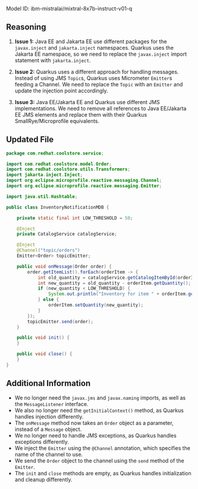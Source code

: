 Model ID: ibm-mistralai/mixtral-8x7b-instruct-v01-q

## Reasoning

1. **Issue 1:** Java EE and Jakarta EE use different packages for the `javax.inject` and `jakarta.inject` namespaces. Quarkus uses the Jakarta EE namespace, so we need to replace the `javax.inject` import statement with `jakarta.inject`.

2. **Issue 2:** Quarkus uses a different approach for handling messages. Instead of using JMS `Topic`s, Quarkus uses Micrometer `Emitter`s feeding a Channel. We need to replace the `Topic` with an `Emitter` and update the injection point accordingly.

3. **Issue 3:** Java EE/Jakarta EE and Quarkus use different JMS implementations. We need to remove all references to Java EE/Jakarta EE JMS elements and replace them with their Quarkus SmallRye/Microprofile equivalents.

## Updated File

```java
package com.redhat.coolstore.service;

import com.redhat.coolstore.model.Order;
import com.redhat.coolstore.utils.Transformers;
import jakarta.inject.Inject;
import org.eclipse.microprofile.reactive.messaging.Channel;
import org.eclipse.microprofile.reactive.messaging.Emitter;

import java.util.Hashtable;

public class InventoryNotificationMDB {

    private static final int LOW_THRESHOLD = 50;

    @Inject
    private CatalogService catalogService;

    @Inject
    @Channel("topic/orders")
    Emitter<Order> topicEmitter;

    public void onMessage(Order order) {
        order.getItemList().forEach(orderItem -> {
            int old_quantity = catalogService.getCatalogItemById(orderItem.getProductId()).getInventory().getQuantity();
            int new_quantity = old_quantity - orderItem.getQuantity();
            if (new_quantity < LOW_THRESHOLD) {
                System.out.println("Inventory for item " + orderItem.getProductId() + " is below threshold (" + LOW_THRESHOLD + "), contact supplier!");
            } else {
                orderItem.setQuantity(new_quantity);
            }
        });
        topicEmitter.send(order);
    }

    public void init() {
    }

    public void close() {
    }
}
```

## Additional Information

* We no longer need the `javax.jms` and `javax.naming` imports, as well as the `MessageListener` interface.
* We also no longer need the `getInitialContext()` method, as Quarkus handles injection differently.
* The `onMessage` method now takes an `Order` object as a parameter, instead of a `Message` object.
* We no longer need to handle JMS exceptions, as Quarkus handles exceptions differently.
* We inject the `Emitter` using the `@Channel` annotation, which specifies the name of the channel to use.
* We send the `Order` object to the channel using the `send` method of the `Emitter`.
* The `init` and `close` methods are empty, as Quarkus handles initialization and cleanup differently.
